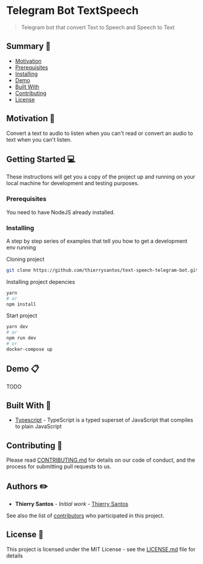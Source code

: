 # Telegram Bot TextSpeech

> Telegram bot that convert Text to Speech and Speech to Text

## Summary :memo:

- [Motivation](#Motivation)
- [Prerequisites](#Prerequisites)
- [Installing](#Installing)
- [Demo](#Demo)
- [Built With](#built-with)
- [Contributing](#Contributing)
- [License](#License)

## Motivation :gift_heart:

Convert a text to audio to listen when you can't read or convert an audio to text when you can't listen.

## Getting Started :computer:

These instructions will get you a copy of the project up and running on your local machine for development and testing purposes.

### Prerequisites

You need to have NodeJS already installed.

### Installing

A step by step series of examples that tell you how to get a development env running

Cloning project

```bash
git clone https://github.com/thierrysantos/text-speech-telegram-bot.git
```

Installing project depencies

```bash
yarn
# or
npm install
```

Start project

```bash
yarn dev
# or
npm run dev
# or
docker-compose up
```

## Demo :clipboard:

TODO


## Built With :gem:

* [Typescript](https://www.typescriptlang.org/) - TypeScript is a typed superset of JavaScript that compiles to plain JavaScript

## Contributing :sparkling_heart:

Please read [CONTRIBUTING.md](CONTRIBUTING.md) for details on our code of conduct, and the process for submitting pull requests to us.


## Authors :pencil2:

* **Thierry Santos** - *Initial work* - [Thierry Santos](https://github.com/thierrysantos)

See also the list of [contributors](https://github.com/thierrysantos/text-speech-telegram-bot/contributors) who participated in this project.

## License :newspaper:

This project is licensed under the MIT License - see the [LICENSE.md](LICENSE.md) file for details
